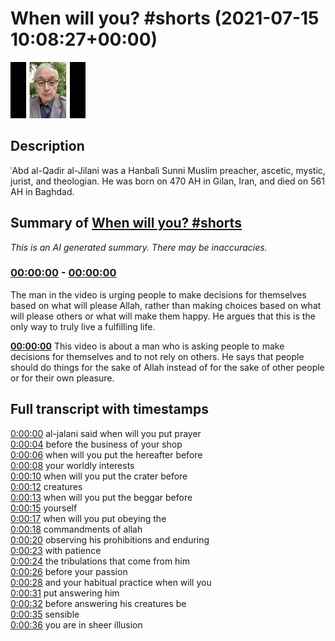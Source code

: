 # When will you? #shorts (2021-07-15 10:08:27+00:00)

![alt When will you? #shorts](Tn6fPsrQtQo.jpg "When will you? #shorts")

## Description

ʿAbd al-Qadir al-Jilani was a Hanbali Sunni Muslim preacher, ascetic, mystic, jurist, and theologian. He was born on 470 AH in Gilan, Iran, and died on 561 AH in Baghdad.

## Summary of [When will you? #shorts](https://www.youtube.com/watch?v=Tn6fPsrQtQo)


*This is an AI generated summary. There may be inaccuracies. [](/)*

### [00:00:00](https://www.youtube.com/watch?v=Tn6fPsrQtQo&t=0) - [00:00:00](https://www.youtube.com/watch?v=Tn6fPsrQtQo&t=0)

The man in the video is urging people to make decisions for themselves based on what will please Allah, rather than making choices based on what will please others or what will make them happy. He argues that this is the only way to truly live a fulfilling life.

**[00:00:00](https://www.youtube.com/watch?v=Tn6fPsrQtQo&t=0)** This video is about a man who is asking people to make decisions for themselves and to not rely on others. He says that people should do things for the sake of Allah instead of for the sake of other people or for their own pleasure.

## Full transcript with timestamps

[0:00:00](https://youtu.be/Tn6fPsrQtQo?t=0) al-jalani said when will you put prayer  
[0:00:04](https://youtu.be/Tn6fPsrQtQo?t=4) before the business of your shop  
[0:00:06](https://youtu.be/Tn6fPsrQtQo?t=6) when will you put the hereafter before  
[0:00:08](https://youtu.be/Tn6fPsrQtQo?t=8) your worldly interests  
[0:00:10](https://youtu.be/Tn6fPsrQtQo?t=10) when will you put the crater before  
[0:00:12](https://youtu.be/Tn6fPsrQtQo?t=12) creatures  
[0:00:13](https://youtu.be/Tn6fPsrQtQo?t=13) when will you put the beggar before  
[0:00:15](https://youtu.be/Tn6fPsrQtQo?t=15) yourself  
[0:00:17](https://youtu.be/Tn6fPsrQtQo?t=17) when will you put obeying the  
[0:00:18](https://youtu.be/Tn6fPsrQtQo?t=18) commandments of allah  
[0:00:20](https://youtu.be/Tn6fPsrQtQo?t=20) observing his prohibitions and enduring  
[0:00:23](https://youtu.be/Tn6fPsrQtQo?t=23) with patience  
[0:00:24](https://youtu.be/Tn6fPsrQtQo?t=24) the tribulations that come from him  
[0:00:26](https://youtu.be/Tn6fPsrQtQo?t=26) before your passion  
[0:00:28](https://youtu.be/Tn6fPsrQtQo?t=28) and your habitual practice when will you  
[0:00:31](https://youtu.be/Tn6fPsrQtQo?t=31) put answering him  
[0:00:32](https://youtu.be/Tn6fPsrQtQo?t=32) before answering his creatures be  
[0:00:35](https://youtu.be/Tn6fPsrQtQo?t=35) sensible  
[0:00:36](https://youtu.be/Tn6fPsrQtQo?t=36) you are in sheer illusion  
